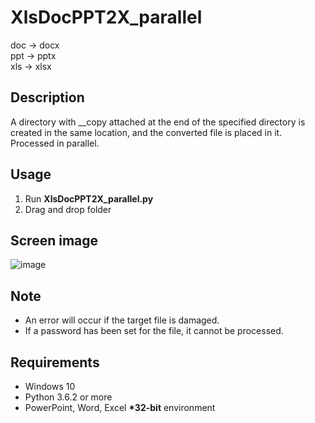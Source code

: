 # XlsDocPPT2X_parallel
doc -> docx  
ppt -> pptx  
xls -> xlsx

## Description  
A directory with __copy attached at the end of the specified directory is created in the same location, and the converted file is placed in it. Processed in parallel. 

## Usage  
1. Run **XlsDocPPT2X_parallel.py**  
2. Drag and drop folder  

## Screen image  
![image](https://user-images.githubusercontent.com/10069642/85808777-d716f100-b790-11ea-99ec-00964dba267b.png)  

## Note  
- An error will occur if the target file is damaged.  
- If a password has been set for the file, it cannot be processed.  

## Requirements  
- Windows 10  
- Python 3.6.2 or more  
- PowerPoint, Word, Excel **\*32-bit** environment
